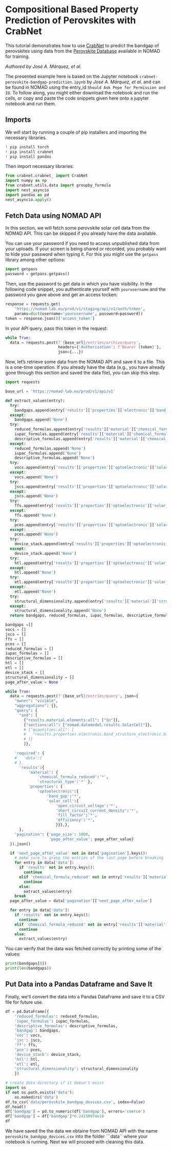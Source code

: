 # Compositional Based Property Prediction of Perovskites with CrabNet

This tutorial demonstrates how to use [CrabNet](https://github.com/sparks-baird/CrabNet) to predict the bandgap of perovskites using data from the [Perovskite Database](https://www.nature.com/articles/s41560-021-00941-3) available in NOMAD for training.

*Authored by José A. Márquez, et al.*

The presented example here is based on the Jupyter notebook ``crabnet-perovskite-bandgap-prediction.ipynb``  by *José A. Márquez, et al.* and can be found in NOMAD using the entry_id ``Should Ask Pepe for Permission and ID``. To follow along, you might either download the notebook and run the cells, or copy and paste the code snippets given here onto a jupyter notebook and run them. 


## Imports

We will start by running a couple of pip installers and importing the necessary libraries.

```python
! pip install torch
! pip install crabnet
! pip install pandas
```
Then import necessary libraries:
```python
from crabnet.crabnet_ import CrabNet
import numpy as np
from crabnet.utils.data import groupby_formula
import nest_asyncio
import pandas as pd
nest_asyncio.apply()

```

## Fetch Data using NOMAD API

In this section, we will fetch some perovskite solar cell data from the NOMAD API. This can be skipped if you already have the data available.

You can use your password if you need to access unpublished data from your uploads. If your screen is being shared or recorded, you probably want to hide your password when typing it. For this you might use the ``getpass`` library among other options:

```python
import getpass
password = getpass.getpass()
```
Then, use the password to get data in which you have visibility. In the following code snippet, you authenticate yourself with ``yourusername`` and the password you gave above and get an access tocken:

```python
response = requests.get(
    'https://nomad-lab.eu/prod/v1/staging/api/v1/auth/token', 
    params=dict(username='yourusername', password=password))
token = response.json()['access_token']
```
In your API query, pass this token in the request:

```python
while True:
  data = requests.post(f'{base_url}/entries/archive/query', 
                       headers={'Authorization': f'Bearer {token}'}, 
                       json={...})
```

Now, let’s retrieve some data from the NOMAD API and save it to a file. This is a one-time operation. If you already have the data (e.g., you have already gone through this section and saved the data file), you can skip this step.

```python
import requests

base_url = 'https://nomad-lab.eu/prod/v1/api/v1'

def extract_values(entry):
  try:
    bandgaps.append(entry['results']['properties']['electronic']['band_structure_electronic'][0]['band_gap'][0]['value'])
  except:
    bandgaps.append('None')
  try:
    reduced_formulas.append(entry['results']['material']['chemical_formula_reduced'])
    iupac_formulas.append(entry['results']['material']['chemical_formula_iupac'])
    descriptive_formulas.append(entry['results']['material']['chemical_formula_descriptive'])
  except:
    reduced_formulas.append('None')
    iupac_formulas.append('None')
    descriptive_formulas.append('None')
  try:
    vocs.append(entry['results']['properties']['optoelectronic']['solar_cell']['open_circuit_voltage'])
  except:
    vocs.append('None')
  try:
    jscs.append(entry['results']['properties']['optoelectronic']['solar_cell']['short_circuit_current_density'])
  except:
    jscs.append('None')
  try:
    ffs.append(entry['results']['properties']['optoelectronic']['solar_cell']['fill_factor'])
  except:
    ffs.append('None')
  try:
    pces.append(entry['results']['properties']['optoelectronic']['solar_cell']['efficiency'])
  except:
    pces.append('None')
  try:
    device_stack.append(entry['results']['properties']['optoelectronic']['solar_cell']['device_stack'])
  except:
    device_stack.append('None')
  try:
    htl.append(entry['results']['properties']['optoelectronic']['solar_cell']['hole_transport_layer'])
  except:
    htl.append('None')
  try:
    etl.append(entry['results']['properties']['optoelectronic']['solar_cell']['electron_transport_layer'])
  except:
    etl.append('None')
  try:
    structural_dimensionality.append(entry['results']['material']['structural_type'])
  except:
    structural_dimensionality.append('None')
  return bandgaps, reduced_formulas, iupac_formulas, descriptive_formulas, vocs, jscs, ffs, pces, device_stack, htl, etl, structural_dimensionality

bandgaps =[]
vocs = []
jscs = []
ffs = []
pces = []
reduced_formulas = []
iupac_formulas = []
descriptive_formulas = []
htl = []
etl = []
device_stack = []
structural_dimensionality = []
page_after_value = None

while True:
  data = requests.post(f'{base_url}/entries/query', json={
    "owner": "visible",
    "aggregations": {},
    "query": {
      "and": [
        {"results.material.elements:all": ["Sn"]},
        {"sections:all": ["nomad.datamodel.results.SolarCell"]},
        # {"quantities:all": [
        #   "results.properties.electronic.band_structure_electronic.band_gap.value"
        # ]}
        ]},

    'required': {
    #   'data':{
    # },
      'results':{
          'material': {
              'chemical_formula_reduced':'*',
              'structural_type':'*' },
          'properties': {
              'optoelectronic':{
                  'band_gap':'*',
                  'solar_cell':{
                      'open_circuit_voltage':'*',
                      'short_circuit_current_density':'*',
                      'fill_factor':'*',
                      'efficiency':'*',
                      }}},},
      },
    'pagination': {'page_size': 1000,
                   'page_after_value': page_after_value}
  }).json()

  if 'next_page_after_value' not in data['pagination'].keys():
    # make sure to grasp the entries of the last page before breaking
    for entry in data['data']:
      if 'results' not in entry.keys():
        continue
      elif 'chemical_formula_reduced' not in entry['results']['material'].keys():
        continue
      else:
        extract_values(entry)
    break
  page_after_value = data['pagination']['next_page_after_value']

  for entry in data['data']:
    if 'results' not in entry.keys():
      continue
    elif 'chemical_formula_reduced' not in entry['results']['material'].keys():
      continue
    else:
      extract_values(entry)
```

You can verify that the data was fetched correctly by printing some of the values:

```python
print(bandgaps[0])
print(len(bandgaps))
```

## Put Data into a Pandas Dataframe and Save It

Finally, we'll convert the data into a Pandas DataFrame and save it to a CSV file for future use.

```python
df = pd.DataFrame({
    'reduced_formulas': reduced_formulas,
    'iupac_formulas': iupac_formulas,
    'descriptive_formulas': descriptive_formulas,
    'bandgap': bandgaps,
    'voc': vocs,
    'jsc': jscs,
    'ff': ffs,
    'pce': pces,
    'device_stack': device_stack,
    'htl': htl,
    'etl': etl,
    'structural_dimensionality': structural_dimensionality
    })

# create data directory if it doesn't exist
import os
if not os.path.exists('data'):
    os.makedirs('data')
df.to_csv('data/perovskite_bandgap_devices.csv', index=False)
df.head()
df['bandgap'] = pd.to_numeric(df['bandgap'], errors='coerce')
df['bandgap'] = df['bandgap']*6.24150974e18
df
```

We have saved the the data we obtaine from NOMAD API with the name ``perovskite_bandgap_devices.csv`` into the folder ```data`` where your notebook is running. Next we will proceed with cleaning this data.
